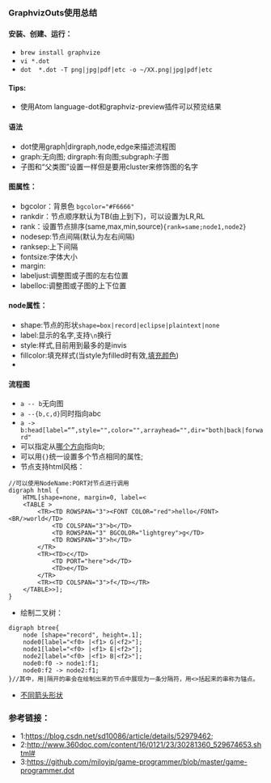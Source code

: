 ### GraphvizOuts使用总结
#### 安装、创建、运行：
* `brew install graphvize`
* `vi *.dot`
* `dot  *.dot -T png|jpg|pdf|etc -o ~/XX.png|jpg|pdf|etc`
#### Tips:
* 使用Atom language-dot和graphviz-preview插件可以预览结果
#### 语法
* dot使用graph|dirgraph,node,edge来描述流程图
* graph:无向图; dirgraph:有向图;subgraph:子图
* 子图和“父类图”设置一样但是要用cluster来修饰图的名字
#### 图属性：
* bgcolor：背景色 `bgcolor="#F6666"`
* rankdir：节点顺序默认为TB(由上到下)，可以设置为LR,RL
* rank：设置节点排序(same,max,min,source)`{rank=same;node1,node2}`
* nodesep:节点间隔(默认为左右间隔)
* ranksep:上下间隔
* fontsize:字体大小
* margin:
* labeljust:调整图或子图的左右位置
* labelloc:调整图或子图的上下位置

#### node属性：
* shape:节点的形状`shape=box|record|eclipse|plaintext|none`
* label:显示的名字,支持`\n`换行
* style:样式,目前用到最多的是invis
* fillcolor:填充样式(当style为filled时有效,[填充颜色](https://blog.csdn.net/geecky/article/details/51912111))
* 

#### 流程图
* `a -- b`无向图
* `a --{b,c,d}`同时指向abc
* `a -> b:head[label=“”,style="",color="",arrayhead="",dir="both|back|forward"`
* 可以指定从[哪个方向](https://blog.csdn.net/gyj072001/article/details/78350077)指向b;
* 可以用`{}`统一设置多个节点相同的属性;
* 节点支持html风格：
``` 
//可以使用NodeName:PORT对节点进行调用
digraph html {
    HTML[shape=none, margin=0, label=<
    <TABLE >
        <TR><TD ROWSPAN="3"><FONT COLOR="red">hello</FONT><BR/>world</TD>
            <TD COLSPAN="3">b</TD>
            <TD ROWSPAN="3" BGCOLOR="lightgrey">g</TD>
            <TD ROWSPAN="3">h</TD>
        </TR>
        <TR><TD>c</TD>
            <TD PORT="here">d</TD>
            <TD>e</TD>
        </TR>
        <TR><TD COLSPAN="3">f</TD></TR>
    </TABLE>>];
}
```
* 绘制二叉树：
```
digraph btree{
    node [shape="record", height=.1];
    node0[label="<f0> |<f1> G|<f2>"];
    node1[label="<f0> |<f1> E|<f2>"];
    node2[label="<f0> |<f1> B|<f2>"];
    node0:f0 -> node1:f1;
    node0:f2 -> node2:f1;
}//其中，用|隔开的串会在绘制出来的节点中展现为一条分隔符，用<>括起来的串称为锚点。
```
* [不同箭头形状](https://wenku.baidu.com/view/be4a0bf32cc58bd63186bd5c.html)

### 参考链接：
* 1:https://blog.csdn.net/sd10086/article/details/52979462;
* 2:http://www.360doc.com/content/16/0121/23/30281360_529674653.shtml#
* 3:https://github.com/miloyip/game-programmer/blob/master/game-programmer.dot


